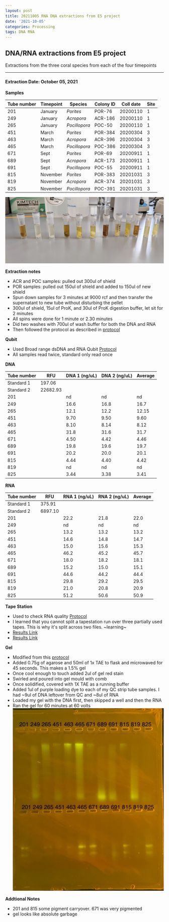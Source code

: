 ```yaml
---
layout: post
title: 20211005 RNA DNA extractions from E5 project
date: '2021-10-05'
categories: Processing
tags: DNA RNA
---
```


## DNA/RNA extractions from E5 project

Extractions from the three coral species from each of the four timepoints

---

#### Extraction Date: October 05, 2021 
**Samples**

| Tube number 	| Timepoint	   	| Species	    | Colony ID 	| Coll date		| Site       	|
|-------------	|------------	|-------------	|-------------	|-------------	|-------------	|
| 201		 	| January	 	| *Porites*		| POR-76      	| 20200110   	| 1				|
| 249			| January	 	| *Acropora*	| ACR-186	    | 20200110		| 1				|
| 265		 	| January	  	| *Pocillopora*	| POC-50    	| 20200110  	| 1				|
| 451		 	| March		 	| *Porites*		| POR-384     	| 20200304   	| 3				|
| 463			| March 		| *Acropora*	| ACR-396	    | 20200304		| 3				|
| 465		 	| March	  		| *Pocillopora*	| POC-386    	| 20200304  	| 3				|
| 671		 	| Sept		 	| *Porites*		| POR-69      	| 20200911   	| 1				|
| 689			| Sept	 		| *Acropora*	| ACR-173	    | 20200911		| 1				|
| 691		 	| Sept		  	| *Pocillopora*	| POC-55     	| 20200911  	| 1				|
| 815		 	| November	 	| *Porites*		| POR-383   	| 20201031   	| 3				|
| 819			| November	 	| *Acropora*	| ACR-374	    | 20201031		| 3				|
| 825		 	| November	  	| *Pocillopora*	| POC-391    	| 20201031  	| 3				|


![20211005_samples.jpg](https://github.com/Kterpis/Putnam_Lab_Notebook/blob/master/images/samples/20211005_samples.jpg?raw=true)


**Extraction notes**
 - ACR and POC samples: pulled out 300ul of shield
 - POR samples: pulled out 150ul of shield and added to 150ul of new shield 
 - Spun down samples for 3 minutes at 9000 rcf and then transfer the supernatant to new tube without disturbing the pellet
 - 300ul of shield, 15ul of ProK, and 30ul of ProK digestion buffer, let sit for 2 minutes
 - All spins were done for 1 minute or 2.30 minutes
 - Did two washes with 700ul of wash buffer for both the DNA and RNA
 - Then followed the protocol as described in [protocol](https://github.com/emmastrand/EmmaStrand_Notebook/blob/master/_posts/2019-05-31-Zymo-Duet-RNA-DNA-Extraction-Protocol.md)


**Qubit**
 - Used Broad range dsDNA and RNA Qubit [Protocol](https://meschedl.github.io/MESPutnam_Open_Lab_Notebook/Qubit-Protocol/)
 - All samples read twice, standard only read once
 
**DNA**

| Tube number 	| RFU		   	| DNA 1 (ng/uL) | DNA 2 (ng/uL) | Average     	|
|-------------	|------------	|-------------	|-------------	|-------------	|
| Standard 1  	| 197.06	 	| 		      	| 		      	|	         	|
| Standard 2 	| 22682.93	 	| 		    	| 		    	| 	        	|
| 201		 	|		     	| nd	     	| nd	     	| nd        	|
| 249		 	| 			   	| 16.6      	| 16.8        	| 16.7			|
| 265		  	|		     	| 12.1 	      	| 12.2        	| 12.15        	|
| 451		 	| 			   	| 9.70        	| 9.50        	| 9.60      	|
| 463		  	|		     	| 8.10      	| 8.14         	| 8.12        	|
| 465		 	| 			   	| 31.8       	| 31.6      	| 31.7       	|
| 671		  	|		     	| 4.50	       	| 4.42        	| 4.46        	|
| 689		 	| 			   	| 19.8       	| 19.6         	| 19.7       	|
| 691		  	|		     	| 20.2  	    | 20.0         	| 20.1        	|
| 815		 	| 			   	| 4.44        	| 4.40         	| 4.42        	|
| 819		  	|		     	| nd        	| nd        	| nd        	|
| 825		 	| 			   	| 3.44        	| 3.38         	| 3.41        	|


**RNA**


| Tube number 	| RFU		   	| RNA 1 (ng/uL) | RNA 2 (ng/uL) | Average     	|
|-------------	|------------	|-------------	|-------------	|-------------	|
| Standard 1  	| 375.91	 	| 		      	| 		      	|	         	|
| Standard 2 	| 6897.10	 	| 		    	| 		    	| 	        	|
| 201		 	|		     	| 22.2	     	| 21.8	     	| 22.0       	|
| 249		 	| 			   	| nd	      	| nd        	| nd			|
| 265		  	|		     	| 13.2	      	| 13.2        	| 13.2        	|
| 451		 	| 			   	| 14.6        	| 14.8       	| 14.7       	|
| 463		  	|		     	| 15.0      	| 15.6         	| 15.3        	|
| 465		 	| 			   	| 46.2       	| 45.2      	| 45.7       	|
| 671		  	|		     	| 18.0	       	| 18.2        	| 18.1        	|
| 689		 	| 			   	| 15.2       	| 15.0         	| 15.1      	|
| 691		  	|		     	| 44.6  	    | 44.2         	| 44.4        	|
| 815		 	| 			   	| 29.8        	| 29.2         	| 29.5        	|
| 819		  	|		     	| 21.0        	| 20.8        	| 20.9        	|
| 825		 	| 			   	| 51.2        	| 50.6         	| 50.9        	|


**Tape Station**
 - Used to check RNA quality [Protocol](https://meschedl.github.io/MESPutnam_Open_Lab_Notebook/RNA-TapeStation-Protocol/)
 - I learned that you cannot split a tapestation run over three partially used tapes. This is why it's split across two files. ~learning~
 - [Results Link](https://github.com/Kterpis/Putnam_Lab_Notebook/blob/b6764fcbfb6ecf73459c37a846f012af54ec2788/images/tape_station/2021-10-05%20-%2014.47.04.pdf)
 - [Results Link](https://github.com/Kterpis/Putnam_Lab_Notebook/blob/b6764fcbfb6ecf73459c37a846f012af54ec2788/images/tape_station/2021-10-05%20-%2014.27.18.pdf)

**Gel**
 - Modified from this [protocol](https://meschedl.github.io/MESPutnam_Open_Lab_Notebook/Gel-Protocol/)
 - Added 0.75g of agarose and 50ml of 1x TAE to flask and microwaved for 45 seconds. This makes a 1.5% gel
 - Once cool enough to touch added 2ul of gel red stain
 - Swirled and poured into gel mould with comb
 - Once solidified, covered with 1X TAE as a running buffer
 - Added 1ul of purple loading dye to each of my QC strip tube samples. I had ~9ul of DNA leftover from QC and ~8ul of RNA
 - Loaded my gel with the DNA first, then skipped a well and then the RNA
 - Ran the gel for 60 minutes at 60 volts
 ![2021005_gel.jpg](https://github.com/Kterpis/Putnam_Lab_Notebook/blob/master/images/gels/20211005_gel.jpg?raw=true)
 
 **Addtional Notes**
  - 201 and 815 some pigment carryover. 671 was very pigmented
  - gel looks like absolute garbage
